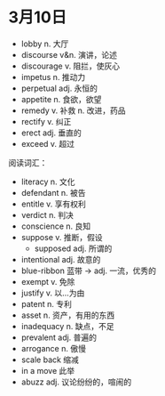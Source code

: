 # 3月10日

- lobby n. 大厅
- discourse v&n. 演讲，论述
- discourage v. 阻拦，使灰心
- impetus n. 推动力
- perpetual adj. 永恒的
- appetite n. 食欲，欲望
- remedy v. 补救 n. 改进，药品
- rectify v. 纠正
- erect adj. 垂直的
- exceed v. 超过

阅读词汇：

- literacy n. 文化
- defendant n. 被告
- entitle v. 享有权利
- verdict n. 判决
- conscience n. 良知
- suppose v. 推断，假设
  - supposed adj. 所谓的
- intentional adj. 故意的
- blue-ribbon 蓝带 -> adj. 一流，优秀的
- exempt v. 免除
- justify v. 以...为由
- patent n. 专利
- asset n. 资产，有用的东西
- inadequacy n. 缺点，不足
- prevalent adj. 普遍的
- arrogance n. 傲慢
- scale back 缩减
- in a move 此举
- abuzz adj. 议论纷纷的，喧闹的
